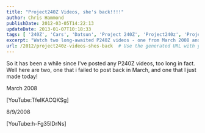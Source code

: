 ```yaml
---
title: "Project240Z Videos, she's back!!!!"
author: Chris Hammond
publishDate: 2012-03-05T14:22:13
updateDate: 2013-01-07T10:18:33
tags: [ '240Z', 'Cars', 'Datsun', 'Project 240Z', 'Project240z', 'Project240Zcom', 'Video', 'Videos' ]
excerpt: "Watch two long-awaited P240Z videos - one from March 2008 and another brand new one from August 2008! Check them out now. 🚗🎥 #P240Z #carvideos"
url: /2012/project240z-videos-shes-back  # Use the generated URL with year
---
```

<p>So it has been a while since I've posted any P240Z videos, too long in fact. Well here are two, one that i failed to post back in March, and one that I just made today!</p> <p>March 2008</p> <p>[YouTube:TfeIKACQKSg]</p> <p>8/9/2008</p> <p>[YouTube:h-Fg35IDrNs]</p>


